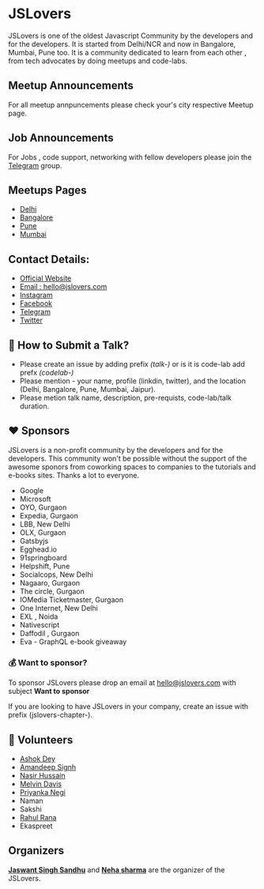 # JSLovers
JSLovers is one of the oldest Javascript Community by the developers and for the developers. It is started from Delhi/NCR and now in Bangalore, Mumbai, Pune too. It is a community dedicated to learn from each other , from tech advocates by doing meetups and code-labs.

## Meetup Announcements
For all meetup annpuncements please check your's city respective Meetup page.

## Job Announcements
For Jobs , code support, networking with fellow developers please join the [Telegram](https://t.me/joinchat/CDmwiFKn_y6QZQx5ZaJHoQ) group.

## Meetups Pages
- [Delhi](https://www.meetup.com/jslovers/)
- [Bangalore](https://www.meetup.com/jschannel-Bengaluru/)
- [Pune](https://www.meetup.com/JSLovers-Pune/)
- [Mumbai](https://www.meetup.com/JSLovers-Mumbai-Chapter/)


## Contact Details:
- [Official Website](http://www.jslovers.com)
- [Email : hello@jslovers.com](mailto://hello@jslovers.com)
- [Instagram](https://www.instagram.com/jslovers/)
- [Facebook](https://www.facebook.com/javascriptlovers/)
- [Telegram](https://t.me/joinchat/CDmwiFKn_y6QZQx5ZaJHoQ)
- [Twitter](https://twitter.com/jslovers_del)


## :pushpin: How to Submit a Talk?
- Please create an issue by adding prefix *(talk-)* or is it is code-lab add prefx *(codelab-)*
- Please mention - your name, profile (linkdin, twitter), and the location (Delhi, Bangalore, Pune, Mumbai, Jaipur).
- Please metion talk name, description, pre-requists, code-lab/talk duration.


## :heart: Sponsors
JSLovers is a non-profit community by the developers and for the developers. This community won't be possible without the support of the awesome sponors from coworking spaces to companies to the tutorials and e-books sites. Thanks a lot to everyone.

- Google
- Microsoft
- OYO, Gurgaon
- Expedia, Gurgaon
- LBB, New Delhi
- OLX, Gurgaon
- Gatsbyjs
- Egghead.io
- 91springboard
- Helpshift, Pune
- Socialcops, New Delhi
- Nagaaro, Gurgaon
- The circle, Gurgaon
- IOMedia Ticketmaster, Gurgaon
- One Internet, New Delhi
- EXL , Noida
- Nativescript
- Daffodil , Gurgaon
- Eva - GraphQL e-book giveaway


### :moneybag: Want to sponsor? 
To sponsor JSLovers please drop an email at hello@jslovers.com  with subject **Want to sponsor**

If you are looking to have JSLovers in your company, create an issue with prefix (jslovers-chapter-).

## :clap: Volunteers
- [Ashok Dey](https://www.linkedin.com/in/ashokdey/)
- [Amandeep Signh](https://twitter.com/learn_n_share)
- [Nasir Hussain](https://www.linkedin.com/in/nasir-husain/)
- [Melvin Davis](https://www.linkedin.com/in/melvinodsa/)
- [Priyanka Negi](https://www.linkedin.com/in/thejsgirl/)
- Naman
- Sakshi
- [Rahul Rana](https://www.linkedin.com/in/rahul-rana-b713499a/)
- Ekaspreet

## Organizers

**[Jaswant Singh Sandhu](https://www.linkedin.com/in/jaswant-sandhu/)** and **[Neha sharma](https://www.linkedin.com/in/nehha/)** are the organizer of the JSLovers.


